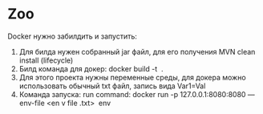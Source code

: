 # Zoo
Docker нужно забилдить и запустить:
  1. Для билда нужен собранный jar файл, для его получения MVN clean install (lifecycle)
  2. Билд команда для докер: docker build -t <image name> .
  3. Для этого проекта нужны переменные среды, для докера можно использовать обычный txt файл, запись вида Var1=Val
  4. Команда запуска: run command: docker run -p 127.0.0.1:8080:8080 —env-file <en v file .txt> <image name> env
